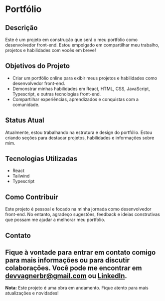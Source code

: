 # Portfólio

## Descrição
Este é um projeto em construção que será o meu portfólio como desenvolvedor front-end. Estou empolgado em compartilhar meu trabalho, projetos e habilidades com vocês em breve!

## Objetivos do Projeto
- Criar um portfólio online para exibir meus projetos e habilidades como desenvolvedor front-end.
- Demonstrar minhas habilidades em React, HTML, CSS, JavaScript, Typescript, e outras tecnologias front-end.
- Compartilhar experiências, aprendizados e conquistas com a comunidade.

## Status Atual
Atualmente, estou trabalhando na estrutura e design do portfólio. Estou criando seções para destacar projetos, habilidades e informações sobre mim.

## Tecnologias Utilizadas
- React
- Tailwind
- Typescript


## Como Contribuir
Este projeto é pessoal e focado na minha jornada como desenvolvedor front-end. No entanto, agradeço sugestões, feedback e ideias construtivas que possam me ajudar a melhorar meu portfólio.

## Contato
Fique à vontade para entrar em contato comigo para mais informações ou para discutir colaborações. Você pode me encontrar em [devvagnerbr@gmail.com](mailto:devvagnerbr@gmail.com) ou [LinkedIn]([https://www.linkedin.com/in/seu-perfil](https://www.linkedin.com/in/devvagner)).
---

**Nota:** Este projeto é uma obra em andamento. Fique atento para mais atualizações e novidades!

